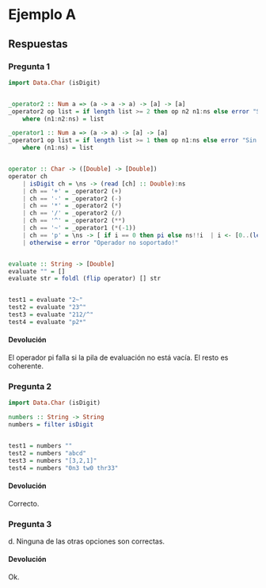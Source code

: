 # Ejemplo A

## Respuestas

### Pregunta 1

```haskell
import Data.Char (isDigit)


_operator2 :: Num a => (a -> a -> a) -> [a] -> [a]
_operator2 op list = if length list >= 2 then op n2 n1:ns else error "Sin suficientes elementos"
    where (n1:n2:ns) = list

_operator1 :: Num a => (a -> a) -> [a] -> [a]
_operator1 op list = if length list >= 1 then op n1:ns else error "Sin suficientes elementos"
    where (n1:ns) = list


operator :: Char -> ([Double] -> [Double])
operator ch
    | isDigit ch = \ns -> (read [ch] :: Double):ns
    | ch == '+' = _operator2 (+)
    | ch == '-' = _operator2 (-)
    | ch == '*' = _operator2 (*)
    | ch == '/' = _operator2 (/)
    | ch == '^' = _operator2 (**)
    | ch == '~' = _operator1 (*(-1))
    | ch == 'p' = \ns -> [ if i == 0 then pi else ns!!i  | i <- [0..(length ns)] ]
    | otherwise = error "Operador no soportado!"


evaluate :: String -> [Double]
evaluate "" = []
evaluate str = foldl (flip operator) [] str


test1 = evaluate "2~"
test2 = evaluate "23^"
test3 = evaluate "212/^"
test4 = evaluate "p2*"
```

#### Devolución

El operador pi falla si la pila de evaluación no está vacía. El resto es coherente.

### Pregunta 2

```haskell
import Data.Char (isDigit)

numbers :: String -> String
numbers = filter isDigit


test1 = numbers ""
test2 = numbers "abcd"
test3 = numbers "[3,2,1]"
test4 = numbers "0n3 tw0 thr33"
```

#### Devolución

Correcto.

### Pregunta 3

d. Ninguna de las otras opciones son correctas.

#### Devolución

Ok.